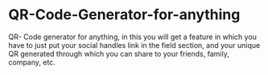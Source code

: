 # QR-Code-Generator-for-anything
QR- Code generator for anything, in this you will get a feature in which you have to just put your social handles link in the field section, and your unique QR generated through which you can share to your friends, family, company, etc.
